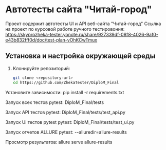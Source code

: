 # Автотесты сайта "Читай-город" 

Проект содержит автотесты UI и API веб-сайта "Читай-город" 
Ссылка на проект по курсовой работе ручного тестировония:
https://skyprozheka-tester.yonote.ru/share/927339df-08f8-4026-9af0-e43b832fff0d/doc/test-plan-vOhKCwTmux

##  Установка и настройка окружающей среды

1. Клонируйте репозиторий:
   ```bash
   git clone <repository-url>
   cd https://github.com/ZhekaTester/DiploM_Final
   
Установите зависимости: pip install -r requirements.txt

Запуск всех тестов pytest: DiploM_Final/tests

Запуск API тестов pytest: DiploM_Final/tests/test_api.py

Запуск Ui тестов pytest pytest: DiploM_Final/tests/test_ui.py

Запуск отчетов ALLURE  pytest: --alluredir=allure-results

Просмотр результатов: allure serve allure-results
